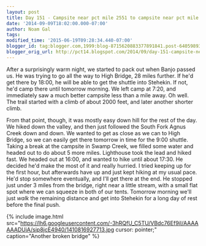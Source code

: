 ```yaml
---
layout: post
title: Day 151 - Campsite near pct mile 2551 to campsite near pct mile 2577
date: '2014-09-09T18:02:00.000-07:00'
author: Noam Gal
tags:
modified_time: '2015-06-19T09:28:34.440-07:00'
blogger_id: tag:blogger.com,1999:blog-8715620883377891841.post-6405989349573569544
blogger_orig_url: http://pct14.blogspot.com/2014/09/day-151-campsite-near-pct-mile-2551-to.html
---
```


 After a surprisingly warm night, we started to pack out when Banjo passed us. He was trying to go all the way to
 High Bridge, 28 miles further. If he'd get there by 18:00, he will be able to get the shuttle into Stehekin. If not,
 he'd camp there until tomorrow morning.
 We left camp at 7:20, and immediately saw a much better campsite less
 than a mile away. Oh well. The trail started with a climb of about 2000 feet, and later another shorter climb.

 From that point, though, it was mostly easy down hill for the rest of the day. We hiked down the valley, and then
 just followed the South Fork Agnus Creek down and down.
 We wanted to get as close as we can to High Bridge, so
 we can easily get there tomorrow in time for the 9:00 shuttle. Taking a break at the campsite in Swamp Creek, we
 filled some water and headed out to do about 5 more miles.
 Lighthouse took the lead and hiked fast. We headed
 out at 16:00, and wanted to hike until about 17:30. He decided he'd make the most of it and really hurried. I tried
 keeping up for the first hour, but afterwards have up and just kept hiking at my usual pace. He'd stop somewhere
 eventually, and I'll get there at the end.
 He stopped just under 3 miles from the bridge, right near a little
 stream, with a small flat spot where we can squeeze in both of our tents. Tomorrow morning we'll just _walk_
 the remaining distance and get into Stehekin for a long day of rest before the final push.


{% include image.html src="https://lh6.googleusercontent.com/-3hRQfU_C5TU/VBdc76Ef9iI/AAAAAAADUiA/sip8jcE4940/1410816927713.jpg cursor: pointer;" caption="Another broken bridge" %}

